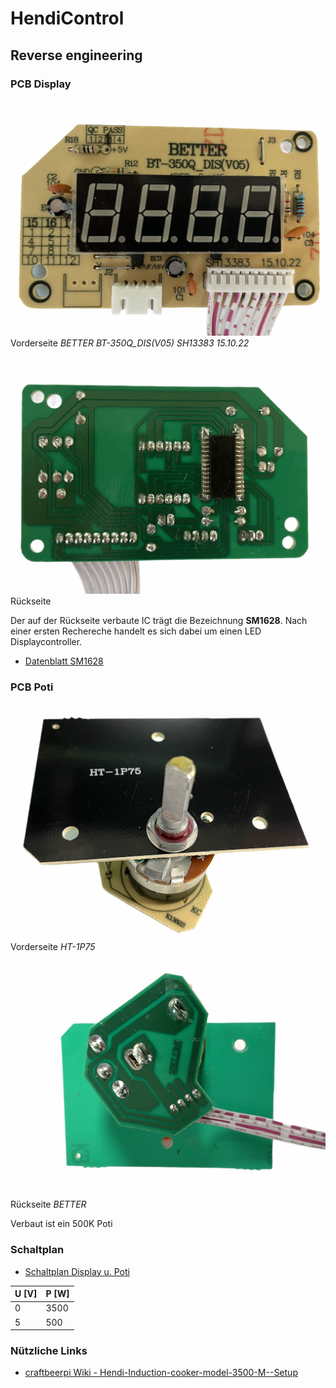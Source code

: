 # HendiControl


## Reverse engineering

### PCB Display

![IMG_0695_small.jpg](photos/IMG_0695_small.jpg)
Vorderseite *BETTER BT-350Q_DIS(V05) SH13383 15.10.22*

![IMG_0694_small.jpg](photos/IMG_0694_small.jpg)
Rückseite

Der auf der Rückseite verbaute IC trägt die Bezeichnung __SM1628__. Nach einer ersten Rechereche handelt es sich dabei um einen LED Displaycontroller.
* [Datenblatt SM1628](docu/SM1628.PDF)

### PCB Poti

![IMG_0697_small.jpg](photos/IMG_0697_small.jpg)
Vorderseite *HT-1P75*

![IMG_0699_small.jpg](photos/IMG_0699_small.jpg)
Rückseite *BETTER*

Verbaut ist ein 500K Poti

### Schaltplan

* [Schaltplan Display u. Poti](reverse_engineering/Schematic_UI.pdf)

| U [V] | P [W] |
|-------|-------|
| 0     | 3500  |
| 5     | 500   |

### Nützliche Links

* [craftbeerpi Wiki - Hendi-Induction-cooker-model-3500-M--Setup](https://github.com/Manuel83/craftbeerpi/wiki/Hendi-Induction-cooker-model-3500-M--Setup)
